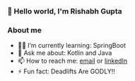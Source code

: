 ### 👋 Hello world, I'm Rishabh Gupta

<!-- <img align="center" width=420px alt="GIF" src="https://media.giphy.com/media/3ohhwNqFMnb7wZgNnq/giphy.gif"  height="250"/> -->
<!-- <img align="center" height="250px" width="900px" alt="GIF" src="https://media.giphy.com/media/3ohhwNqFMnb7wZgNnq/giphy.gif"  /> -->
<!-- <img src="https://github.com/Aksh-Bansal-dev/Aksh-Bansal-dev/raw/main/github.svg" /> -->

 ### About me

- 🐱‍💻 I’m currently learning: SpringBoot
- 💬 Ask me about: Kotlin and Java
- 📫 How to reach me: [email](mailto:rishabh9aug@gmail.com) or [linkedIn](https://www.linkedin.com/in/rishabh-g-014020139/)
- ⚡ Fun fact: Deadlifts Are GODLY!!
  


<!-- 
![top languages](https://github-readme-stats.vercel.app/api/top-langs/?username=aksh-bansal-dev&layout=compact&show_icons=true&hide_border=true&bg_color=232326&icon_color=ebcb8b&title_color=a0c5e7&text_color=a0c5e7)

<img src="https://github-profile-trophy.vercel.app/?username=Aksh-Bansal-dev&theme=onedark&margin-w=15&margin-h=15&column=7&v=2" alt="s3ansh33p" /> 
<img height="170" align="left" src="https://github-readme-stats.vercel.app/api?username=Aksh-Bansal-dev&count_private=true&include_all_commits=true&theme=onedark" alt="s3ansh33p" />
-->


